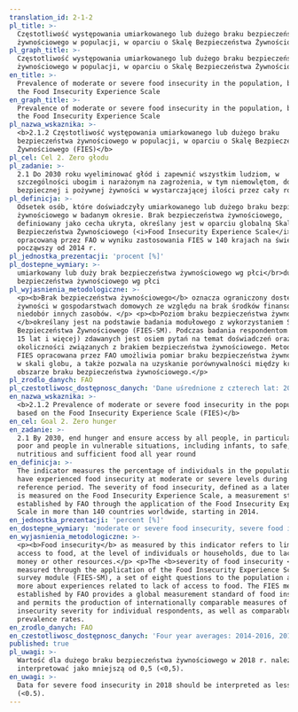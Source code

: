 ```yaml
---
translation_id: 2-1-2
pl_title: >-
  Częstotliwość występowania umiarkowanego lub dużego braku bezpieczeństwa
  żywnościowego w populacji, w oparciu o Skalę Bezpieczeństwa Żywnościowego
pl_graph_title: >-
  Częstotliwość występowania umiarkowanego lub dużego braku bezpieczeństwa
  żywnościowego w populacji, w oparciu o Skalę Bezpieczeństwa Żywnościowego
en_title: >-
  Prevalence of moderate or severe food insecurity in the population, based on
  the Food Insecurity Experience Scale
en_graph_title: >-
  Prevalence of moderate or severe food insecurity in the population, based on
  the Food Insecurity Experience Scale
pl_nazwa_wskaznika: >-
  <b>2.1.2 Częstotliwość występowania umiarkowanego lub dużego braku
  bezpieczeństwa żywnościowego w populacji, w oparciu o Skalę Bezpieczeństwa
  Żywnościowego (FIES)</b>
pl_cel: Cel 2. Zero głodu
pl_zadanie: >-
  2.1 Do 2030 roku wyeliminować głód i zapewnić wszystkim ludziom, w
  szczególności ubogim i narażonym na zagrożenia, w tym niemowlętom, dostęp do
  bezpiecznej i pożywnej żywności w wystarczającej ilości przez cały rok
pl_definicja: >-
  Odsetek osób, które doświadczyły umiarkowanego lub dużego braku bezpieczeństwa
  żywnościowego w badanym okresie. Brak bezpieczeństwa żywnościowego,
  definiowany jako cecha ukryta, określany jest w oparciu globalną Skalę
  Bezpieczeństwa Żywnościowego (<i>Food Insecurity Experience Scale</i> – FIES),
  opracowaną przez FAO w wyniku zastosowania FIES w 140 krajach na świecie,
  począwszy od 2014 r.
pl_jednostka_prezentacji: 'procent [%]'
pl_dostepne_wymiary: >-
  umiarkowany lub duży brak bezpieczeństwa żywnościowego wg płci</br>duży brak
  bezpieczeństwa żywnościowego wg płci
pl_wyjasnienia_metodologiczne: >-
  <p><b>Brak bezpieczeństwa żywnościowego</b> oznacza ograniczony dostęp do
  żywności w gospodarstwach domowych ze względu na brak środków finansowych lub
  niedobór innych zasobów. </p> <p><b>Poziom braku bezpieczeństwa żywnościowego
  </b>określany jest na podstawie badania modułowego z wykorzystaniem Skali
  Bezpieczeństwa Żywnościowego (FIES-SM). Podczas badania respondentom (w wieku
  15 lat i więcej) zdawanych jest osiem pytań na temat doświadczeń oraz
  okoliczności związanych z brakiem bezpieczeństwa żywnościowego. Metodologia
  FIES opracowana przez FAO umożliwia pomiar braku bezpieczeństwa żywnościowego
  w skali globu, a także pozwala na uzyskanie porównywalności między krajami w
  obszarze braku bezpieczeństwa żywnościowego.</p>
pl_zrodlo_danych: FAO
pl_czestotliwosc_dostępnosc_danych: 'Dane uśrednione z czterech lat: 2014-2016, 2015-2017, 2016-2018, 2017-2019.'
en_nazwa_wskaznika: >-
  <b>2.1.2 Prevalence of moderate or severe food insecurity in the population,
  based on the Food Insecurity Experience Scale (FIES)</b>
en_cel: Goal 2. Zero hunger
en_zadanie: >-
  2.1 By 2030, end hunger and ensure access by all people, in particular the
  poor and people in vulnerable situations, including infants, to safe,
  nutritious and sufficient food all year round
en_definicja: >-
  The indicator measures the percentage of individuals in the population who
  have experienced food insecurity at moderate or severe levels during the
  reference period. The severity of food insecurity, defined as a latent trait,
  is measured on the Food Insecurity Experience Scale, a measurement standard
  established by FAO through the application of the Food Insecurity Experience
  Scale in more than 140 countries worldwide, starting in 2014.
en_jednostka_prezentacji: 'percent [%]'
en_dostepne_wymiary: 'moderate or severe food insecurity, severe food insecurity'
en_wyjasnienia_metodologiczne: >-
  <p><b>Food insecurity</b> as measured by this indicator refers to limited
  access to food, at the level of individuals or households, due to lack of
  money or other resources.</p> <p>The <b>severity of food insecurity </b>is
  measured through the application of the Food Insecurity Experience Scale
  survey module (FIES-SM), a set of eight questions to the population aged 15 or
  more about experiences related to lack of access to food. The FIES methodology
  established by FAO provides a global measurement standard of food insecurity
  and permits the production of internationally comparable measures of food
  insecurity severity for individual respondents, as well as comparable national
  prevalence rates.
en_zrodlo_danych: FAO
en_czestotliwosc_dostępnosc_danych: 'Four year averages: 2014-2016, 2015-2017, 2016-2018, 2017-2019.'
published: true
pl_uwagi: >-
  Wartość dla dużego braku bezpieczeństwa żywnościowego w 2018 r. należy
  interpretować jako mniejszą od 0,5 (<0,5).
en_uwagi: >-
  Data for severe food insecurity in 2018 should be interpreted as less than 0.5
  (<0.5).
---
```

